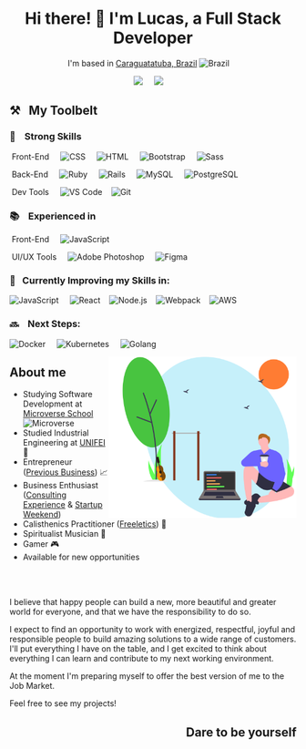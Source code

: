 
<h1 align='center'> Hi there! 👋 I'm Lucas, a Full Stack Developer</h1>

<div align='center'> 
  
I'm based in [Caraguatatuba, Brazil](https://goo.gl/maps/3H6et8vgeiF5eJry7) <img alt="Brazil" title="Brazil" src="https://user-images.githubusercontent.com/59986562/88660817-d7671c80-d0ad-11ea-955a-8d37daf08d30.png" height="24">&nbsp;&nbsp;&nbsp;&nbsp;
</div>
<p align='center'>
  <a href="https://twitter.com/delbel_lucas"><img src="https://img.shields.io/badge/twitter-%231DA1F2.svg?&style=for-the-badge&logo=twitter&logoColor=white" /></a>&nbsp;&nbsp;&nbsp;&nbsp;
  <a href="https://www.linkedin.com/in/lucasdelbel/"><img src="https://img.shields.io/badge/linkedin-%230077B5.svg?&style=for-the-badge&logo=linkedin&logoColor=white" /></a>&nbsp;&nbsp;&nbsp;&nbsp;
</p>

## ⚒&nbsp;&nbsp;&nbsp;My Toolbelt

### 💪&nbsp;&nbsp;&nbsp;&nbsp;Strong Skills<br>

&nbsp;Front-End&nbsp;&nbsp;&nbsp;&nbsp;
<img alt="CSS" title="CSS" src="https://user-images.githubusercontent.com/1680157/87443759-4a5f9600-c5cc-11ea-8ae0-715433c1f781.png" height="24">&nbsp;&nbsp;&nbsp;&nbsp;
<img alt="HTML" title="HTML" src="https://user-images.githubusercontent.com/1680157/87443762-4af82c80-c5cc-11ea-85cf-57be0e83c169.png" height="24">&nbsp;&nbsp;&nbsp;&nbsp;
<img alt=" Bootstrap" title="Bootstrap" src="https://user-images.githubusercontent.com/59986562/88584028-709f2000-d027-11ea-9bf8-e9fd48a16ef2.png" height="24">&nbsp;&nbsp;&nbsp;&nbsp;
<img alt="Sass" title="Sass" src="https://user-images.githubusercontent.com/59986562/88584099-8a406780-d027-11ea-8f4c-12aa78820757.png" height="24">&nbsp;&nbsp;&nbsp;&nbsp;


&nbsp;Back-End&nbsp;&nbsp;&nbsp;&nbsp;
<img alt="Ruby" title="Ruby" src="https://user-images.githubusercontent.com/59986562/88562239-cfa06d00-d006-11ea-95d6-be128984ae49.png" height="24">&nbsp;&nbsp;&nbsp;&nbsp;
<img alt="Rails" title="Rails" src="https://user-images.githubusercontent.com/59986562/88586259-8b26c880-d02a-11ea-93e7-57e6fad8235b.png" height="24">&nbsp;&nbsp;&nbsp;&nbsp;
<img alt="MySQL" title="MySQL" src="https://user-images.githubusercontent.com/59986562/88585130-1010e280-d029-11ea-8a33-cb173b89dd9d.png" height="24">&nbsp;&nbsp;&nbsp;&nbsp;
<img alt="PostgreSQL" title="PostgreSQL" src="https://user-images.githubusercontent.com/59986562/88583306-79432680-d026-11ea-867d-faa77a483554.png" height="24">&nbsp;&nbsp;&nbsp;&nbsp;

&nbsp;Dev Tools&nbsp;&nbsp;&nbsp;&nbsp;
<img alt="VS Code" title="VS Code" src="https://user-images.githubusercontent.com/1680157/87443751-492e6900-c5cc-11ea-9854-f82d4d921133.png" height="24">&nbsp;&nbsp;&nbsp;&nbsp;<img alt="Git" title="Git" src="https://user-images.githubusercontent.com/1680157/87443755-49c6ff80-c5cc-11ea-954a-579f7c72873a.png" height="24">&nbsp;&nbsp;&nbsp;&nbsp;

### 📚&nbsp;&nbsp;&nbsp;&nbsp;Experienced in<br>

&nbsp;Front-End&nbsp;&nbsp;&nbsp;&nbsp;
<img alt="JavaScript" title="JavaScript" src="https://user-images.githubusercontent.com/1680157/87443764-4af82c80-c5cc-11ea-82c2-c368ee12cf6d.png" height="24">&nbsp;&nbsp;&nbsp;&nbsp;

&nbsp;UI/UX Tools&nbsp;&nbsp;&nbsp;&nbsp;
<img alt="Adobe Photoshop" title="Adobe Photoshop" src="https://user-images.githubusercontent.com/59986562/88583329-7f390780-d026-11ea-864b-f98e60e89954.png" height="24">&nbsp;&nbsp;&nbsp;&nbsp;
<img alt="Figma" title="Figma" src="https://user-images.githubusercontent.com/59986562/88583373-89f39c80-d026-11ea-9bdd-a8e606382159.png" height="24">&nbsp;&nbsp;&nbsp;&nbsp;



### 📃&nbsp;&nbsp;&nbsp;Currently Improving my Skills in:

<img alt="JavaScript" title="JavaScript" src="https://user-images.githubusercontent.com/1680157/87443764-4af82c80-c5cc-11ea-82c2-c368ee12cf6d.png" height="24">&nbsp;&nbsp;&nbsp;&nbsp;
<img alt="React" title="React" src="https://user-images.githubusercontent.com/59986562/88585675-c1177d00-d029-11ea-9aae-812458cdd582.png" height="24">&nbsp;&nbsp;&nbsp;&nbsp;<img alt="Node.js" title="Node.js" src="https://user-images.githubusercontent.com/1680157/87443758-4a5f9600-c5cc-11ea-8f63-92e126a1145b.png" height="24">&nbsp;&nbsp;&nbsp;&nbsp;<img alt="Webpack" title="Webpack" src="https://user-images.githubusercontent.com/59986562/88586053-469b2d00-d02a-11ea-9e48-4ca613ced85f.png" height="28">&nbsp;&nbsp;&nbsp;&nbsp;<img alt="AWS" title="AWS" src="https://user-images.githubusercontent.com/59986562/88596572-bb2a9780-d03b-11ea-9f1e-153881caca89.png" height="24">&nbsp;&nbsp;&nbsp;&nbsp; 

### 🔜 &nbsp;&nbsp;&nbsp;Next Steps:

<img alt="Docker" title="Docker" src="https://user-images.githubusercontent.com/59986562/95883298-263d5d80-0d51-11eb-820d-be4577a1c030.png" height="24">&nbsp;&nbsp;&nbsp;&nbsp;
<img alt="Kubernetes" title="Kubernetes" src="https://user-images.githubusercontent.com/59986562/95883278-23426d00-0d51-11eb-864c-3da2669e293d.png" height="24">&nbsp;&nbsp;&nbsp;&nbsp;
<img alt="Golang" title="Golang" src="https://user-images.githubusercontent.com/59986562/95883312-289fb780-0d51-11eb-858b-1bb0f63a4b6e.jpg" height="24">&nbsp;&nbsp;&nbsp;&nbsp;
  
<img width=330px align=right  src=https://github.com/ldelbel/ldelbel/blob/master/assets/image.svg>
<div> 
  
## About me

- Studying Software Development at [Microverse School](https://www.microverse.org/) <img alt="Microverse" title="Microverse" src="https://user-images.githubusercontent.com/59986562/88595658-ced4fe80-d039-11ea-97fd-f6351b7e8d00.png" height="28">&nbsp;&nbsp;&nbsp;&nbsp; 
- Studied Industrial Engineering at [UNIFEI](https://unifei.edu.br/) 📖
- Entrepreneur ([Previous Business](https://www.instagram.com/fitwaydoces/)) 📈
- Business Enthusiast ([Consulting Experience](https://www.facebook.com/itajubaconsultingclub/) & [Startup Weekend](http://communities.techstars.com/brazil/lorena/startup-weekend/10011))
- Calisthenics Practitioner ([Freeletics](https://www.freeletics.com/en/)) 💪
- Spiritualist Musician 🎸
- Gamer 🎮
- Available for new opportunities 

</div>

<br>
<br>


I believe that happy people can build a new, more beautiful and greater world for everyone, and that we have the responsibility to do so.

I expect to find an opportunity to work with energized, respectful, joyful and responsible people to build amazing solutions to a wide range of customers. I'll put everything I have on the table, and I get excited to think about everything I can learn and contribute to my next working environment.

At the moment I'm preparing myself to offer the best version of me to the Job Market.

Feel free to see my projects!

<h2 align=right>Dare to be yourself</h2>
